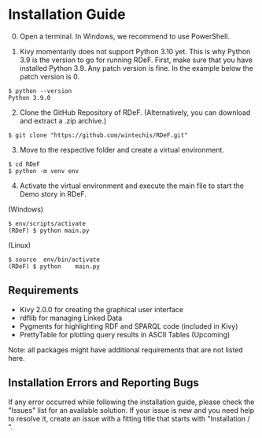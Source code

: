 # Installation Guide

0. Open a terminal. In Windows, we recommend to use PowerShell.
   
1. Kivy momentarily does not support Python 3.10 yet. This is why Python 3.9 is the version to go for running RDeF. 
First, make sure that you have installed Python 3.9. Any patch version is fine. In the example below the patch version is 0.
```console
$ python --version
Python 3.9.0
```

2. Clone the GitHub Repository of RDeF. (Alternatively, you can download and extract a .zip archive.) 
```console
$ git clone "https://github.com/wintechis/RDeF.git"
```

3. Move to the respective folder and create a virtual environment.
```console
$ cd RDeF
$ python -m venv env
```

4. Activate the virtual environment and execute the main file to start the Demo story in RDeF. 
   
(Windows)
```console
$ env/scripts/activate
(RDeF) $ python main.py
```

(Linux)
```console
$ source  env/bin/activate
(RDeF) $ python    main.py 
```


## Requirements
* Kivy 2.0.0 for creating the graphical user interface
* rdflib for managing Linked Data
* Pygments for highlighting RDF and SPARQL code (included in Kivy)
* PrettyTable for plotting query results in ASCII Tables (Upcoming)

Note: all packages might have additional requirements that are not listed here.


## Installation Errors and Reporting Bugs
If any error occurred while following the installation guide, please check the "Issues" list for an available solution. If your issue is new and you need help to resolve it, create an issue with a fitting title that starts with "Installation / ". 
